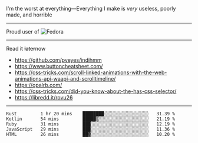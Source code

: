 I'm the worst at everything—Everything I make is *very* useless, poorly made, and horrible

___
Proud user of ![Fedora](https://img.shields.io/badge/-Fedora-blue?style=flat-square&logo=fedora)

___
Read it <s>later</s>now
- https://github.com/pveyes/indihmm
- https://www.buttoncheatsheet.com/
- https://css-tricks.com/scroll-linked-animations-with-the-web-animations-api-waapi-and-scrolltimeline/
- https://opalrb.com/
- https://css-tricks.com/did-you-know-about-the-has-css-selector/
- https://libredd.it/rovu26

___
<!--START_SECTION:waka-->
```text
Rust         1 hr 20 mins    ████████░░░░░░░░░░░░░░░░░   31.39 % 
Kotlin       54 mins         █████▒░░░░░░░░░░░░░░░░░░░   21.19 % 
Ruby         31 mins         ███░░░░░░░░░░░░░░░░░░░░░░   12.19 % 
JavaScript   29 mins         ███░░░░░░░░░░░░░░░░░░░░░░   11.36 % 
HTML         26 mins         ██▓░░░░░░░░░░░░░░░░░░░░░░   10.20 % 
```
<!--END_SECTION:waka-->
